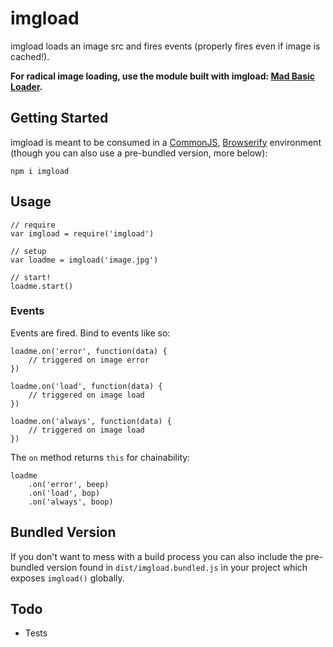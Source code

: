 # imgload

imgload loads an image src and fires events (properly fires even if image is cached!).

**For radical image loading, use the module built with imgload: [Mad Basic Loader](https://www.npmjs.com/package/mbl).**

## Getting Started

imgload is meant to be consumed in a [CommonJS](http://www.commonjs.org/), [Browserify](http://browserify.org/) environment (though you can also use a pre-bundled version, more below):

	npm i imgload

## Usage

	// require
	var imgload = require('imgload')

	// setup
	var loadme = imgload('image.jpg')

	// start!
	loadme.start()

### Events

Events are fired. Bind to events like so:

	loadme.on('error', function(data) {
		// triggered on image error
	})

	loadme.on('load', function(data) {
		// triggered on image load
	})

	loadme.on('always', function(data) {
		// triggered on image load
	})

The `on` method returns `this` for chainability:

	loadme
		.on('error', beep)
		.on('load', bop)
		.on('always', boop)

## Bundled Version

If you don't want to mess with a build process you can also include the pre-bundled version found in `dist/imgload.bundled.js` in your project which exposes `imgload()` globally.

## Todo

- Tests
